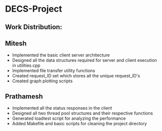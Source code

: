# DECS-Project

## Work Distribution:

## Mitesh
- Implemented the basic client server architecture
- Designed all the data structures required for server and client execution in utilities.cpp
- Implemented file transfer utility functions
- Created request_ID set which stores all the unique request_ID's
- Created graph plotting scripts

## Prathamesh
- Implemented all the status responses in the client
- Designed all two thread pool structures and their respective functions
- Generated loadtest script for analyzing the performance
- Added Makefile and basic scripts for cleaning the project directory
  
